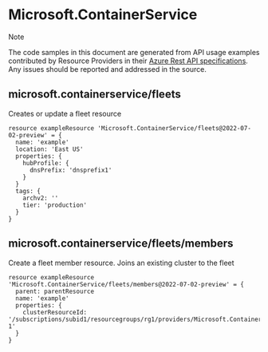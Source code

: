 # Microsoft.ContainerService
  
> [!NOTE]
> The code samples in this document are generated from API usage examples contributed by Resource Providers in their [Azure Rest API specifications](https://github.com/Azure/azure-rest-api-specs). Any issues should be reported and addressed in the source.


## microsoft.containerservice/fleets

Creates or update a fleet resource
```bicep
resource exampleResource 'Microsoft.ContainerService/fleets@2022-07-02-preview' = {
  name: 'example'
  location: 'East US'
  properties: {
    hubProfile: {
      dnsPrefix: 'dnsprefix1'
    }
  }
  tags: {
    archv2: ''
    tier: 'production'
  }
}
```

## microsoft.containerservice/fleets/members

Create a fleet member resource. Joins an existing cluster to the fleet
```bicep
resource exampleResource 'Microsoft.ContainerService/fleets/members@2022-07-02-preview' = {
  parent: parentResource 
  name: 'example'
  properties: {
    clusterResourceId: '/subscriptions/subid1/resourcegroups/rg1/providers/Microsoft.ContainerService/managedClusters/cluster-1'
  }
}
```
